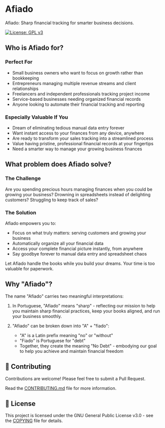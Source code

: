 # Afiado

Afiado: Sharp financial tracking for smarter business decisions.

[![License: GPL v3](https://img.shields.io/badge/License-GPLv3-blue.svg)](https://www.gnu.org/licenses/gpl-3.0)

## Who is Afiado for?

### Perfect For

- Small business owners who want to focus on growth rather than bookkeeping
- Entrepreneurs managing multiple revenue streams and client relationships  
- Freelancers and independent professionals tracking project income
- Service-based businesses needing organized financial records
- Anyone looking to automate their financial tracking and reporting

### Especially Valuable If You

- Dream of eliminating tedious manual data entry forever
- Want instant access to your finances from any device, anywhere
- Are ready to transform your sales tracking into a streamlined process
- Value having pristine, professional financial records at your fingertips
- Need a smarter way to manage your growing business finances

## What problem does Afiado solve?

### The Challenge

Are you spending precious hours managing finances when you could be growing your business? 
Drowning in spreadsheets instead of delighting customers?
Struggling to keep track of sales?

### The Solution

Afiado empowers you to:
- Focus on what truly matters: serving customers and growing your business
- Automatically organize all your financial data
- Access your complete financial picture instantly, from anywhere
- Say goodbye forever to manual data entry and spreadsheet chaos

Let Afiado handle the books while you build your dreams. Your time is too valuable for paperwork.

## Why "Afiado"?

The name "Afiado" carries two meaningful interpretations:

1. In Portuguese, "Afiado" means "sharp" - reflecting our mission to help you maintain sharp financial practices, keep your books aligned, and run your business smoothly.

2. "Afiado" can be broken down into "A" + "fiado":
   - "A" is a Latin prefix meaning "no" or "without"
   - "Fiado" is Portuguese for "debt"
   - Together, they create the meaning "No Debt" - embodying our goal to help you achieve and maintain financial freedom

## 🤝 Contributing

Contributions are welcome! Please feel free to submit a Pull Request.

Read the [CONTRIBUTING.md](./CONTRIBUTING.md) file for more information.

## 📝 License

This project is licensed under the GNU General Public License v3.0 - see the [COPYING](./COPYING) file for details.

